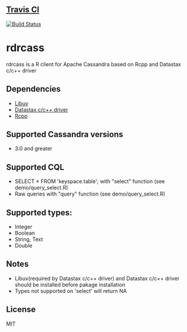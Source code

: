 ## [Travis CI](https://travis-ci.org/)
[![Build Status](https://travis-ci.org/dratushnyy/rdrcass.svg?branch=master)](https://travis-ci.org/dratushnyy/rdrcass)


# rdrcass
rdrcass is a R client for Apache Cassandra  based on Rcpp and Datastax c/c++ driver

## Dependencies
* [Libuv](https://github.com/libuv/libuv)
* [Datastax c/c++ driver](https://github.com/datastax/cpp-driver)
* [Rcpp](https://github.com/RcppCore/Rcpp)

## Supported Cassandra versions
  * 3.0 and greater
  
## Supported CQL
  * SELECT * FROM 'keyspace.table'; with "select" function (see demo/query_select.R)
  * Raw queries with "query" function  (see demo/query_select.R)
  
  
## Supported types:
  * Integer
  * Boolean
  * String, Text
  * Double
  
## Notes
* Libuv(required by Datastax c/c++ driver) and Datastax c/c++ driver
should be installed before pakage installation
* Types not supported on 'select' will return NA

## License
MIT
